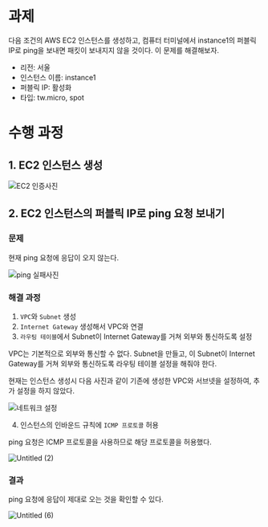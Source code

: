 # 과제
다음 조건의 AWS EC2 인스턴스를 생성하고, 컴퓨터 터미널에서 instance1의 퍼블릭 IP로 ping을 보내면 패킷이 보내지지 않을 것이다. 
이 문제를 해결해보자.
- 리전: 서울
- 인스턴스 이름: instance1
- 퍼블릭 IP: 활성화
- 타입: tw.micro, spot

# 수행 과정
## 1. EC2 인스턴스 생성
![EC2 인증사진](https://github.com/GDSC-Ewha-5th/GDSC-Server-5th/assets/81066502/5ae8514d-933e-46cf-ba15-3d976e2e66ae)

## 2. EC2 인스턴스의 퍼블릭 IP로 ping 요청 보내기
### 문제
현재 ping 요청에 응답이 오지 않는다.

![ping 실패사진](https://github.com/GDSC-Ewha-5th/GDSC-Server-5th/assets/81066502/048b3b9a-e79b-4b2c-9b0a-86b0ec285f2f)

### 해결 과정
1. `VPC`와 `Subnet` 생성
2. `Internet Gateway` 생성해서 VPC와 연결
3. `라우팅 테이블`에서 Subnet이 Internet Gateway를 거쳐 외부와 통신하도록 설정
   
VPC는 기본적으로 외부와 통신할 수 없다. 
Subnet을 만들고, 이 Subnet이 Internet Gateway를 거쳐 외부와 통신하도록 라우팅 테이블 설정을 해줘야 한다.

현재는 인스턴스 생성시 다음 사진과 같이 기존에 생성한 VPC와 서브넷을 설정하여, 추가 설정을 하지 않았다.

![네트워크 설정](https://github.com/GDSC-Ewha-5th/GDSC-Server-5th/assets/81066502/e7c71ddc-3e17-42f5-b638-ab4aa60070a2)

4. 인스턴스의 인바운드 규칙에 `ICMP 프로토콜` 허용
   
ping 요청은 ICMP 프로토콜을 사용하므로 해당 프로토콜을 허용했다. 

![Untitled (2)](https://github.com/GDSC-Ewha-5th/GDSC-Server-5th/assets/81066502/b2cf3b98-de9f-441d-9a3a-c11308b164d1)

### 결과
ping 요청에 응답이 제대로 오는 것을 확인할 수 있다.

![Untitled (6)](https://github.com/GDSC-Ewha-5th/GDSC-Server-5th/assets/81066502/23c32434-9163-4943-bd62-aa0f2b7b32cc)

